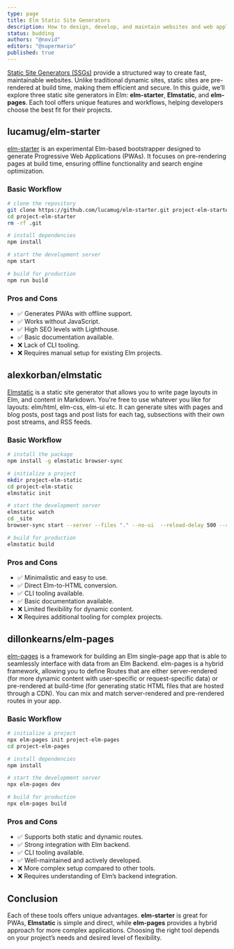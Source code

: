 ```yaml
---
type: page
title: Elm Static Site Generators
description: How to design, develop, and maintain websites and web applications with static site generators in Elm
status: budding
authors: "@novid"
editors: "@supermario"
published: true
---
```


[Static Site Generators (SSGs)](https://jamstack.org/generators) provide a structured way to create fast, maintainable websites. Unlike traditional dynamic sites, static sites are pre-rendered at build time, making them efficient and secure. In this guide, we’ll explore three static site generators in Elm: **elm-starter**, **Elmstatic**, and **elm-pages**. Each tool offers unique features and workflows, helping developers choose the best fit for their projects.

<toc></toc>

## lucamug/elm-starter

[elm-starter](https://github.com/lucamug/elm-starter) is an experimental Elm-based bootstrapper designed to generate Progressive Web Applications (PWAs). It focuses on pre-rendering pages at build time, ensuring offline functionality and search engine optimization.

### Basic Workflow

```sh
# clone the repository
git clone https://github.com/lucamug/elm-starter.git project-elm-starter
cd project-elm-starter
rm -rf .git

# install dependencies
npm install

# start the development server
npm start

# build for production
npm run build
```

### Pros and Cons

- ✅ Generates PWAs with offline support.
- ✅ Works without JavaScript.
- ✅ High SEO levels with Lighthouse.
- ✅ Basic documentation available.
- ❌ Lack of CLI tooling.
- ❌ Requires manual setup for existing Elm projects.

## alexkorban/elmstatic

[Elmstatic](https://korban.net/elm/elmstatic) is a static site generator that allows you to write page layouts in Elm, and content in Markdown. You're free to use whatever you like for layouts: elm/html, elm-css, elm-ui etc. It can generate sites with pages and blog posts, post tags and post lists for each tag, subsections with their own post streams, and RSS feeds.

### Basic Workflow

```sh
# install the package
npm install -g elmstatic browser-sync

# initialize a project
mkdir project-elm-static
cd project-elm-static
elmstatic init

# start the development server
elmstatic watch
cd _site
browser-sync start --server --files "." --no-ui  --reload-delay 500 --reload-debounce 500

# build for production
elmstatic build
```

### Pros and Cons

- ✅ Minimalistic and easy to use.
- ✅ Direct Elm-to-HTML conversion.
- ✅ CLI tooling available.
- ✅ Basic documentation available.
- ❌ Limited flexibility for dynamic content.
- ❌ Requires additional tooling for complex projects.

## dillonkearns/elm-pages

[elm-pages](https://elm-pages.com) is a framework for building an Elm single-page app that is able to seamlessly interface with data from an Elm Backend. elm-pages is a hybrid framework, allowing you to define Routes that are either server-rendered (for more dynamic content with user-specific or request-specific data) or pre-rendered at build-time (for generating static HTML files that are hosted through a CDN). You can mix and match server-rendered and pre-rendered routes in your app.

### Basic Workflow

```sh
# initialize a project
npx elm-pages init project-elm-pages
cd project-elm-pages

# install dependencies
npm install

# start the development server
npx elm-pages dev

# build for production
npx elm-pages build
```

### Pros and Cons

- ✅ Supports both static and dynamic routes.
- ✅ Strong integration with Elm backend.
- ✅ CLI tooling available.
- ✅ Well-maintained and actively developed.
- ❌ More complex setup compared to other tools.
- ❌ Requires understanding of Elm’s backend integration.

## Conclusion

Each of these tools offers unique advantages. **elm-starter** is great for PWAs, **Elmstatic** is simple and direct, while **elm-pages** provides a hybrid approach for more complex applications. Choosing the right tool depends on your project’s needs and desired level of flexibility.

